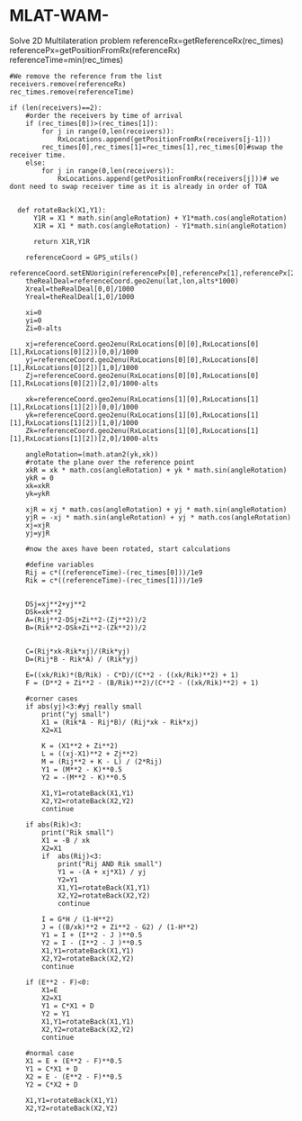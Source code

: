 # MLAT-WAM-
Solve 2D Multilateration problem
    referenceRx=getReferenceRx(rec_times)
    referencePx=getPositionFromRx(referenceRx)
    referenceTime=min(rec_times)

    #We remove the reference from the list
    receivers.remove(referenceRx)
    rec_times.remove(referenceTime)

    if (len(receivers)==2):
        #order the receivers by time of arrival
        if (rec_times[0])>(rec_times[1]):
            for j in range(0,len(receivers)):
                RxLocations.append(getPositionFromRx(receivers[j-1]))
            rec_times[0],rec_times[1]=rec_times[1],rec_times[0]#swap the receiver time.
        else:
            for j in range(0,len(receivers)):
                RxLocations.append(getPositionFromRx(receivers[j]))# we dont need to swap receiver time as it is already in order of TOA


      def rotateBack(X1,Y1):
          Y1R = X1 * math.sin(angleRotation) + Y1*math.cos(angleRotation)
          X1R = X1 * math.cos(angleRotation) - Y1*math.sin(angleRotation)

          return X1R,Y1R

        referenceCoord = GPS_utils()
        referenceCoord.setENUorigin(referencePx[0],referencePx[1],referencePx[2])
        theRealDeal=referenceCoord.geo2enu(lat,lon,alts*1000)
        Xreal=theRealDeal[0,0]/1000
        Yreal=theRealDeal[1,0]/1000

        xi=0
        yi=0
        Zi=0-alts
        
        xj=referenceCoord.geo2enu(RxLocations[0][0],RxLocations[0][1],RxLocations[0][2])[0,0]/1000
        yj=referenceCoord.geo2enu(RxLocations[0][0],RxLocations[0][1],RxLocations[0][2])[1,0]/1000
        Zj=referenceCoord.geo2enu(RxLocations[0][0],RxLocations[0][1],RxLocations[0][2])[2,0]/1000-alts

        xk=referenceCoord.geo2enu(RxLocations[1][0],RxLocations[1][1],RxLocations[1][2])[0,0]/1000
        yk=referenceCoord.geo2enu(RxLocations[1][0],RxLocations[1][1],RxLocations[1][2])[1,0]/1000
        Zk=referenceCoord.geo2enu(RxLocations[1][0],RxLocations[1][1],RxLocations[1][2])[2,0]/1000-alts

        angleRotation=(math.atan2(yk,xk))
        #rotate the plane over the reference point
        xkR = xk * math.cos(angleRotation) + yk * math.sin(angleRotation)
        ykR = 0
        xk=xkR
        yk=ykR
        
        xjR = xj * math.cos(angleRotation) + yj * math.sin(angleRotation)
        yjR = -xj * math.sin(angleRotation) + yj * math.cos(angleRotation)
        xj=xjR
        yj=yjR

        #now the axes have been rotated, start calculations

        #define variables
        Rij = c*((referenceTime)-(rec_times[0]))/1e9
        Rik = c*((referenceTime)-(rec_times[1]))/1e9


        DSj=xj**2+yj**2
        DSk=xk**2
        A=(Rij**2-DSj+Zi**2-(Zj**2))/2
        B=(Rik**2-DSk+Zi**2-(Zk**2))/2


        C=(Rij*xk-Rik*xj)/(Rik*yj)
        D=(Rij*B - Rik*A) / (Rik*yj)
        
        E=((xk/Rik)*(B/Rik) - C*D)/(C**2 - ((xk/Rik)**2) + 1) 
        F = (D**2 + Zi**2 - (B/Rik)**2)/(C**2 - ((xk/Rik)**2) + 1)

        #corner cases
        if abs(yj)<3:#yj really small
            print("yj small")
            X1 = (Rik*A - Rij*B)/ (Rij*xk - Rik*xj)
            X2=X1

            K = (X1**2 + Zi**2)
            L = ((xj-X1)**2 + Zj**2)
            M = (Rij**2 + K - L) / (2*Rij)
            Y1 = (M**2 - K)**0.5
            Y2 = -(M**2 - K)**0.5

            X1,Y1=rotateBack(X1,Y1)
            X2,Y2=rotateBack(X2,Y2)
            continue

        if abs(Rik)<3:
            print("Rik small")
            X1 = -B / xk
            X2=X1
            if  abs(Rij)<3:
                print("Rij AND Rik small")
                Y1 = -(A + xj*X1) / yj
                Y2=Y1
                X1,Y1=rotateBack(X1,Y1)
                X2,Y2=rotateBack(X2,Y2)
                continue
            
            I = G*H / (1-H**2)
            J = ((B/xk)**2 + Zi**2 - G2) / (1-H**2)
            Y1 = I + (I**2 - J )**0.5
            Y2 = I - (I**2 - J )**0.5
            X1,Y1=rotateBack(X1,Y1)
            X2,Y2=rotateBack(X2,Y2)
            continue
        
        if (E**2 - F)<0:
            X1=E
            X2=X1
            Y1 = C*X1 + D
            Y2 = Y1
            X1,Y1=rotateBack(X1,Y1)
            X2,Y2=rotateBack(X2,Y2)
            continue

        #normal case
        X1 = E + (E**2 - F)**0.5
        Y1 = C*X1 + D
        X2 = E - (E**2 - F)**0.5
        Y2 = C*X2 + D

        X1,Y1=rotateBack(X1,Y1)
        X2,Y2=rotateBack(X2,Y2)
